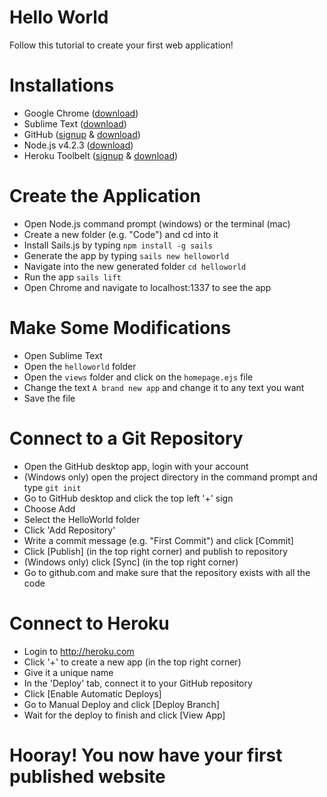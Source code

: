 # Hello World
Follow this tutorial to create your first web application!

# Installations
- Google Chrome (<a href="https://www.google.com/chrome/browser/desktop/" target="_blank">download</a>)
- Sublime Text (<a href="http://www.sublimetext.com/" target="_blank">download</a>)
- GitHub (<a href="https://github.com/join" target="_blank">signup</a> & <a href="https://desktop.github.com/" target="_blank">download</a>)
- Node.js v4.2.3 (<a href="https://nodejs.org/en/" target="_blank">download</a>)
- Heroku Toolbelt (<a href="https://signup.heroku.com/login" target="_blank">signup</a> & <a href="https://toolbelt.heroku.com/" target="_blank">download</a>)
 
# Create the Application
- Open Node.js command prompt (windows) or the terminal (mac)
- Create a new folder (e.g. "Code") and cd into it
- Install Sails.js by typing `npm install -g sails`
- Generate the app by typing `sails new helloworld`
- Navigate into the new generated folder `cd helloworld`
- Run the app `sails lift`
- Open Chrome and navigate to localhost:1337 to see the app
 
# Make Some Modifications
- Open Sublime Text
- Open the `helloworld` folder 
- Open the `views` folder and click on the `homepage.ejs` file
- Change the text `A brand new app` and change it to any text you want
- Save the file

# Connect to a Git Repository
- Open the GitHub desktop app, login with your account
- (Windows only) open the project directory in the command prompt and type `git init`
- Go to GitHub desktop and click the top left '+' sign
- Choose Add
- Select the HelloWorld folder
- Click 'Add Repository'
- Write a commit message (e.g. "First Commit") and click [Commit]
- Click [Publish] (in the top right corner) and publish to repository
- (Windows only) click [Sync] (in the top right corner)
- Go to github.com and make sure that the repository exists with all the code
 
# Connect to Heroku
- Login to http://heroku.com
- Click '+' to create a new app (in the top right corner)
- Give it a unique name
- In the 'Deploy' tab, connect it to your GitHub repository
- Click [Enable Automatic Deploys]
- Go to Manual Deploy and click [Deploy Branch]
- Wait for the deploy to finish and click [View App]

# Hooray! You now have your first published website
